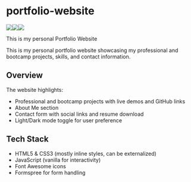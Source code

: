 # portfolio-website

![](https://img.shields.io/badge/Dependencies-HTML-orange)![](https://img.shields.io/badge/CSS-blue)![](https://img.shields.io/badge/Javascript-yellow)

This is my personal Portfolio Website

This is my personal portfolio website showcasing my professional and bootcamp projects, skills, and contact information.

## Overview

The website highlights:

- Professional and bootcamp projects with live demos and GitHub links
- About Me section
- Contact form with social links and resume download
- Light/Dark mode toggle for user preference

## Tech Stack

- HTML5 & CSS3 (mostly inline styles, can be externalized)
- JavaScript (vanilla for interactivity)
- Font Awesome icons
- Formspree for form handling
